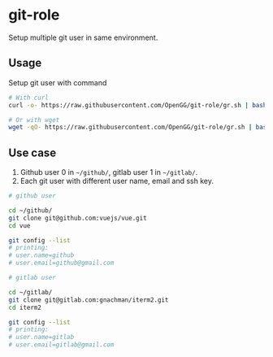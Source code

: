 # git-role

Setup multiple git user in same environment.

## Usage

Setup git user with command

```bash
# With curl
curl -o- https://raw.githubusercontent.com/OpenGG/git-role/gr.sh | bash

# Or with wget
wget -qO- https://raw.githubusercontent.com/OpenGG/git-role/gr.sh | bash
```

## Use case

1. Github user 0 in `~/github/`, gitlab user 1 in `~/gitlab/`.
2. Each git user with different user name, email and ssh key.

```bash
# github user

cd ~/github/
git clone git@github.com:vuejs/vue.git
cd vue

git config --list
# printing:
# user.name=github
# user.email=github@gmail.com

# gitlab user

cd ~/gitlab/
git clone git@gitlab.com:gnachman/iterm2.git
cd iterm2

git config --list
# printing:
# user.name=gitlab
# user.email=gitlab@gmail.com
```
